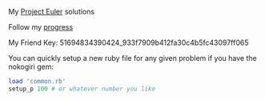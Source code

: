 My [Project Euler](http://projecteuler.net) solutions

Follow my [progress](http://projecteuler.net/progress=coreymartella)

My Friend Key: 51694834390424_933f7909b412fa30c4b5fc43097ff065

You can quickly setup a new ruby file for any given problem if you have the nokogiri gem:

```ruby
load 'common.rb'
setup_p 100 # or whatever number you like
```